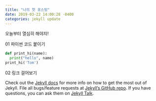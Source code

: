 ```yaml
---
title: "나의 첫 포스팅"
date: 2019-03-22 14:00:28 -0400
categories: jekyll update
---
```


오늘부터 열심히 해야지!

01 파이썬 코드 붙이기 

```python
def print_hi(name):
  print("hello", name)
print_hi('Tom')
```

02 링크 걸어보기

Check out the [Jekyll docs][jekyll-docs] for more info on how to get the most out of Jekyll. File all bugs/feature requests at [Jekyll’s GitHub repo][jekyll-gh]. If you have questions, you can ask them on [Jekyll Talk][jekyll-talk].

[jekyll-docs]: https://jekyllrb.com/docs/home
[jekyll-gh]:   https://github.com/jekyll/jekyll
[jekyll-talk]: https://talk.jekyllrb.com/
